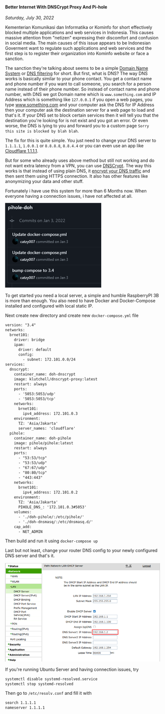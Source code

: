 #### Better Internet With DNSCrypt Proxy And Pi-hole
_Saturday, July 30, 2022_

Kementerian Komunikasi dan Informatika or Kominfo for short effectively 
blocked multiple applications and web services in Indonesia. This causes 
massive attention from "netizen" expressing their discomfort and confusion 
in social media. The main causes of this issue appears to be Indonesian 
Goverment want to regulate such applications and web services and the first 
step is to register their organization into Kominfo website or face a sanction.

The sanction they're talking about seems to be a simple 
[Domain Name System](https://en.wikipedia.org/wiki/Domain_Name_System) or 
[DNS filtering](https://www.cloudflare.com/learning/access-management/what-is-dns-filtering/) 
for short. But first, what is DNS? The way DNS works is basically 
similar to your phone contact. You get a contact name and phone number 
if you want to call someone, you search for a person name instead of their 
phone number. So instead of contact name and phone number, with DNS we got 
Domain name which is `www.something.com` and IP Address which is something 
like `127.0.0.1` if you open a web pages, you type www.something.com and 
your computer ask the DNS for IP Address then your computer ask the destination 
server for a web page to load and that's it. If your DNS set to block certain 
services then it will tell you that the destination you're looking for is 
not exist and you got an error. Or even worse, the DNS is lying to you 
and forward you to a custom page `Sorry this site is blocked by blah blah`.

The fix for this is quite simple. You just need to change your DNS server to 
`1.1.1.1`, `1.0.0.1` or `8.8.8.8`, `8.8.4.4` or you can even use an app like 
[Cloudflare 1.1.1.1](https://1.1.1.1/).

But for some who already uses above method but still not working and do not 
want extra latency from a VPN, you can use [DNSCrypt](https://dnscrypt.info/). 
The way this works is that instead of using plain DNS, it 
[encrypt your DNS traffic](https://en.wikipedia.org/wiki/DNS_over_HTTPS) 
and then sent them using HTTPS connection. It also has other features like 
anonymizing your data and other stuff.

Fortunately i have use this system for more than 6 Months now. When everyone 
having a connection issues, i have not affected at all.

![img_sm](./posts/2022-07-30-better-internet-with-dnscrypt-proxy-and-pi-hole/01.png)

To get started you need a local server, a simple and humble RaspberryPI 3B 
is more than enough. You also need to have Docker and Docker-Compose installed 
and configured with local static IP.

Next create new directory and create new `docker-compose.yml` file
```
version: "3.4"
networks:
  brnet101:
    driver: bridge
    ipam:
      driver: default
      config:
        - subnet: 172.101.0.0/24
services:
  dnscrypt:
    container_name: doh-dnscrypt
    image: klutchell/dnscrypt-proxy:latest
    restart: always
    ports:
      - '5053:5053/udp'
      - '5053:5053/tcp'
    networks:
      brnet101:
        ipv4_address: 172.101.0.3
    environment:
      TZ: 'Asia/Jakarta'
      server_names: 'cloudflare'
  pihole:
    container_name: doh-pihole
    image: pihole/pihole:latest
    restart: always
    ports:
      - "53:53/tcp"
      - "53:53/udp"
      - "67:67/udp"
      - "80:80/tcp"
      - "443:443"
    networks:
      brnet101:
        ipv4_address: 172.101.0.2
    environment:
      TZ: 'Asia/Jakarta'
      PIHOLE_DNS_: '172.101.0.3#5053'
    volumes:
      - './doh-pihole/:/etc/pihole/'
      - './doh-dnsmasq/:/etc/dnsmasq.d/'
    cap_add:
      - NET_ADMIN
```

Then build and run it using `docker-compose up`

Last but not least, change your router DNS config to your newly 
configured DNS server and that's it.

![img_lg](./posts/2022-07-30-better-internet-with-dnscrypt-proxy-and-pi-hole/02.png)

If you're running Ubuntu Server and having connection issues, try
```
systemctl disable systemd-resolved.service
systemctl stop systemd-resolved
```
Then go to `/etc/resolv.conf` and fill it with
```
search 1.1.1.1
nameserver 1.1.1.1
```
